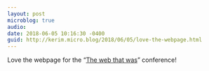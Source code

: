 ```yaml
---
layout: post
microblog: true
audio: 
date: 2018-06-05 10:16:30 -0400
guid: http://kerim.micro.blog/2018/06/05/love-the-webpage.html
---
```

Love the webpage for the “[The web that was](http://thewebthatwas.net/)” conference! 
